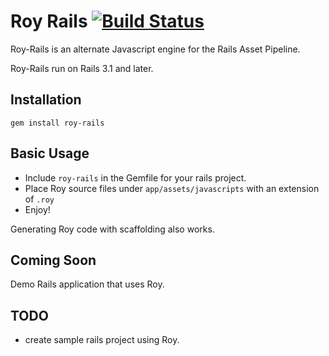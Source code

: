 Roy Rails [![Build Status](https://secure.travis-ci.org/tmcgilchrist/roy-rails.png)](http://travis-ci.org/tmcgilchrist/roy-rails)
==================

Roy-Rails is an alternate Javascript engine for the Rails Asset Pipeline.

Roy-Rails run on Rails 3.1 and later.

Installation
------------------

    gem install roy-rails

Basic Usage
------------------

- Include `roy-rails` in the Gemfile for your rails project.
- Place Roy source files under `app/assets/javascripts` with an extension of `.roy`
- Enjoy!

Generating Roy code with scaffolding also works.

Coming Soon
------------------

Demo Rails application that uses Roy.


TODO
------------------

- create sample rails project using Roy.
